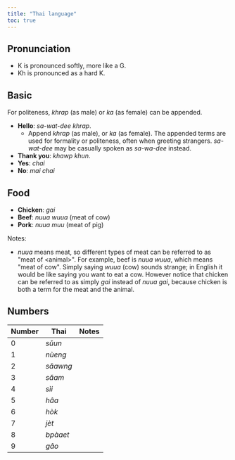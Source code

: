 ```yaml
---
title: "Thai language"
toc: true
---
```


## Pronunciation

- K is pronounced softly, more like a G.
- Kh is pronounced as a hard K.

## Basic

For politeness, *khrap* (as male) or *ka* (as female) can be appended.

- **Hello**: *sa-wat-dee khrap*.
    - Append *khrap* (as male), or *ka* (as female). The appended terms are
      used for formality or politeness, often when greeting strangers.
      *sa-wat-dee* may be casually spoken as *sa-wa-dee* instead.
- **Thank you**: *khawp khun*.
- **Yes**: *chai*
- **No**: *mai chai*

## Food

- **Chicken**: *gai*
- **Beef**: *nuua wuua* (meat of cow)
- **Pork**: *nuua muu* (meat of pig)

Notes:

- *nuua* means meat, so different types of meat can be referred to as "meat of
  \<animal\>". For example, beef is *nuua wuua*, which means "meat of cow".
  Simply saying *wuua* (cow) sounds strange; in English it would be like saying
  you want to eat a cow. However notice that chicken can be referred to as
  simply *gai* instead of *nuua gai*, because chicken is both a term for the
  meat and the animal.

## Numbers

| Number | Thai     | Notes |
| ---    | ---      | ---   |
| 0      | *sǔun*   |       |
| 1      | *nùeng*  |       |
| 2      | *sǎawng* |       |
| 3      | *sǎam*   |       |
| 4      | *sìi*    |       |
| 5      | *hâa*    |       |
| 6      | *hòk*    |       |
| 7      | *jèt*    |       |
| 8      | *bpàaet* |       |
| 9      | *gâo*    |       |
